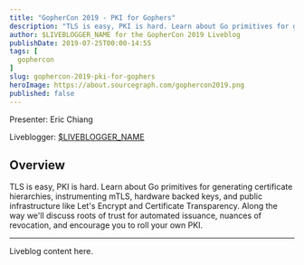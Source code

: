 ```yaml
---
title: "GopherCon 2019 - PKI for Gophers"
description: "TLS is easy, PKI is hard. Learn about Go primitives for generating certificate hierarchies, instrumenting mTLS, hardware backed keys, and public infrastructure like Let's Encrypt and Certificate Transparency. Along the way we'll discuss roots of trust for automated issuance, nuances of revocation, and encourage you to roll your own PKI."
author: $LIVEBLOGGER_NAME for the GopherCon 2019 Liveblog
publishDate: 2019-07-25T00:00-14:55
tags: [
  gophercon
]
slug: gophercon-2019-pki-for-gophers
heroImage: https://about.sourcegraph.com/gophercon2019.png
published: false
---
```


Presenter: Eric Chiang

Liveblogger: [\$LIVEBLOGGER_NAME]($LIVEBLOGGER_URL)

## Overview

TLS is easy, PKI is hard. Learn about Go primitives for generating certificate hierarchies, instrumenting mTLS, hardware backed keys, and public infrastructure like Let's Encrypt and Certificate Transparency. Along the way we'll discuss roots of trust for automated issuance, nuances of revocation, and encourage you to roll your own PKI.

---

Liveblog content here.
